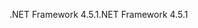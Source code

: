<span data-ttu-id="85fe1-101">.NET Framework 4.5.1</span><span class="sxs-lookup"><span data-stu-id="85fe1-101">.NET Framework 4.5.1</span></span>